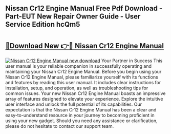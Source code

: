 ## Nissan Cr12 Engine Manual Free Pdf Download - Part-EUT New Repair Owner Guide - User Service Edition hcQm5

# <h2><a href="http://cf15637.oget.top/?id=Nissan+Cr12+Engine+Manual">🔗Download New 👉🔴 Nissan Cr12 Engine Manual</a></h2>

[![Nissan Cr12 Engine Manual new download](https://i.imgur.com/5g1atiW.png)](http://cf15637.oget.top/?id=Nissan+Cr12+Engine+Manual)
Your Partner in Success This user manual is your reliable companion in successfully operating and maintaining your Nissan Cr12 Engine Manual. Before you begin using your Nissan Cr12 Engine Manual, please familiarize yourself with its functions and features by reading this user manual. It includes clear instructions for installation, setup, and operation, as well as troubleshooting tips for common issues. Your new Nissan Cr12 Engine Manual boasts an impressive array of features designed to elevate your experience. Explore the intuitive user interface and unlock the full potential of its capabilities. Our expectation is that the Nissan Cr12 Engine Manual has been a clear and easy-to-understand resource in your journey to becoming proficient in using your new gadget. Should you need any assistance or clarification, please do not hesitate to contact our support team.
